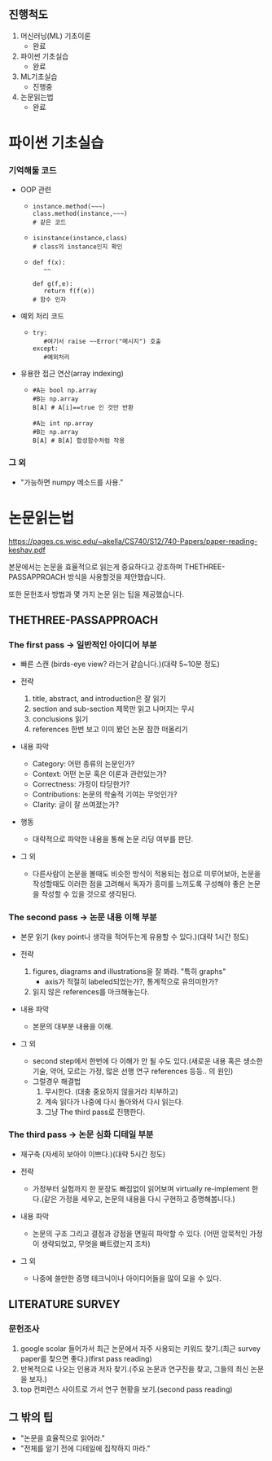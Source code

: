 ## 진행척도
1. 머신러닝(ML) 기초이론
    * 완료
2. 파이썬 기초실습
    * 완료
3. ML기초실습
    * 진행중
4. 논문읽는법
    * 완료





# 파이썬 기초실습

### 기억해둘 코드
* OOP 관련
  * ```
    instance.method(~~~)
    class.method(instance,~~~)
    # 같은 코드
    ```
  * ```
    isinstance(instance,class)
    # class의 instance인지 확인
    ```
  * ```
    def f(x):
       ~~

    def g(f,e):
       return f(f(e))
    # 함수 인자
    ```
* 예외 처리 코드
  * ```
    try:
       #여기서 raise ~~Error("메시지") 호출
    except:
       #예외처리
    ```
* 유용한 접근 연산(array indexing)
  * ```
    #A는 bool np.array
    #B는 np.array
    B[A] # A[i]==true 인 것만 반환

    #A는 int np.array
    #B는 np.array
    B[A] # B[A] 합성함수처럼 작용 
    ```
 
### 그 외
* "가능하면 numpy 메소드를 사용."




# 논문읽는법
https://pages.cs.wisc.edu/~akella/CS740/S12/740-Papers/paper-reading-keshav.pdf

본문에서는 논문을 효율적으로 읽는게 중요하다고 강조하며 THETHREE-PASSAPPROACH 방식을 사용할것을 제안했습니다.

또한 문헌조사 방법과 몇 가지 논문 읽는 팁을 제공했습니다.



## THETHREE-PASSAPPROACH



### The first pass -> 일반적인 아이디어 부분
* 빠른 스캔 (birds-eye view? 라는거 같습니다.)(대략 5~10분 정도)

* 전략
    1. title, abstract, and introduction은 잘 읽기
    2. section and sub-section 제목만 읽고 나머지는 무시
    3. conclusions 읽기
    4. references 한번 보고 이미 봤던 논문 잠깐 떠올리기

* 내용 파악
    * Category: 어떤 종류의 논문인가?
    * Context: 어떤 논문 혹은 이론과 관련있는가?
    * Correctness: 가정이 타당한가?
    * Contributions: 논문의 학술적 기여는 무엇인가?
    * Clarity: 글이 잘 쓰여졌는가?

* 행동
    * 대략적으로 파악한 내용을 통해 논문 리딩 여부를 판단.

* 그 외
    * 다른사람이 논문을 볼때도 비슷한 방식이 적용되는 점으로 미루어보아, 논문을 작성할때도 이러한 점을 고려해서 독자가 흥미를 느끼도록 구성해야 좋은 논문을 작성할 수 있을 것으로 생각된다.



### The second pass -> 논문 내용 이해 부분
* 본문 읽기 (key point나 생각을 적어두는게 유용할 수 있다.)(대략 1시간 정도)

* 전략
    1. figures, diagrams and illustrations을 잘 봐라. "특히 graphs"
        * axis가 적절히 labeled되었는가?, 통계적으로 유의미한가?
    2. 읽지 않은 references를 마크해놓는다.

* 내용 파악
    * 본문의 대부분 내용을 이해.

* 그 외
    * second step에서 한번에 다 이해가 안 될 수도 있다.(새로운 내용 혹은 생소한 기술, 약어, 모르는 가정, 많은 선행 연구 references 등등.. 의 원인)
    * 그럴경우 해결법
        1. 무시한다. (대충 중요하지 않을거라 치부하고)
        2. 계속 읽다가 나중에 다시 돌아와서 다시 읽는다.
        3. 그냥 The third pass로 진행한다.



### The third pass -> 논문 심화 디테일 부분
* 재구축 (자세히 보아야 이쁘다.)(대략 5시간 정도)

* 전략
    * 가정부터 실험까지 한 문장도 빠짐없이 읽어보며 virtually re-implement 한다.(같은 가정을 세우고, 논문의 내용을 다시 구현하고 증명해봅니다.)

* 내용 파악
    * 논문의 구조 그리고 결점과 강점을 면밀히 파악할 수 있다. (어떤 암묵적인 가정이 생략되었고, 무엇을 빠트렸는지 조차)
      
* 그 외
    * 나중에 쓸만한 증명 테크닉이나 아이디어들을 많이 모을 수 있다.





## LITERATURE SURVEY



### 문헌조사
1. google scolar 들어가서 최근 논문에서 자주 사용되는 키워드 찾기.(최근 survey paper를 찾으면 좋다.)(first pass reading)
2. 반복적으로 나오는 인용과 저자 찾기.(주요 논문과 연구진을 찾고, 그들의 최신 논문을 보자.)
3. top 컨퍼런스 사이트로 가서 연구 현황을 보기.(second pass reading)



## 그 밖의 팁
* "논문을 효율적으로 읽어라."
* "전체를 알기 전에 디테일에 집착하지 마라."



